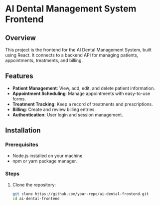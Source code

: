 # AI Dental Management System Frontend

## Overview
This project is the frontend for the AI Dental Management System, built using React. It connects to a backend API for managing patients, appointments, treatments, and billing.

## Features
- **Patient Management**: View, add, edit, and delete patient information.
- **Appointment Scheduling**: Manage appointments with easy-to-use forms.
- **Treatment Tracking**: Keep a record of treatments and prescriptions.
- **Billing**: Create and review billing entries.
- **Authentication**: User login and session management.

## Installation

### Prerequisites
- Node.js installed on your machine.
- npm or yarn package manager.

### Steps
1. Clone the repository:
   ```bash
   git clone https://github.com/your-repo/ai-dental-frontend.git
   cd ai-dental-frontend
